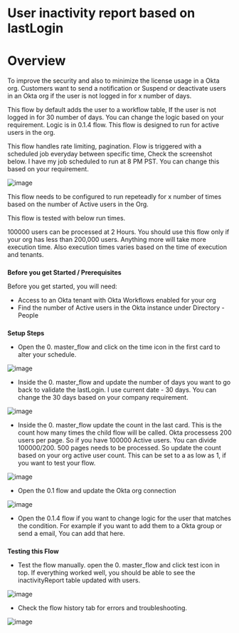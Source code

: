 
# User inactivity report based on lastLogin


# Overview

To improve the security and also to minimize the license usage in a Okta org. Customers want to send a notification or Suspend or deactivate users in an Okta org if the user is not logged in for x number of days.

This flow by default adds the user to a workflow table, If the user is not logged in for 30 number of days. You can change the logic based on your requirement. Logic is in 0.1.4 flow. This flow is designed to run for active users in the org.

This flow handles rate limiting, pagination. Flow is triggered with a scheduled job everyday between specific time, Check the screenshot below. I have my job scheduled to run at 8 PM PST. You can change this based on your requirement.

![image](https://user-images.githubusercontent.com/14205843/94765551-0c1e7b00-0360-11eb-9a3f-f4779b3b41c0.png)

This flow needs to be configured to run repeteadly for x number of times based on the number of Active users in the Org.  

This flow is tested with below run times.

100000 users can be processed at 2 Hours. You should use this flow only if your org has less than 200,000 users. Anything more will take more execution time. Also execution times varies based on the time of execution and tenants.


### 
**Before you get Started / Prerequisites**

Before you get started, you will need:


*   Access to an Okta tenant with Okta Workflows enabled for your org
*   Find the number of Active users in the Okta instance under Directory - People

### 
**Setup Steps**

*   Open the 0. master_flow and click on the time icon in the first card to alter your schedule.

![image](https://user-images.githubusercontent.com/14205843/94767369-04aba180-0361-11eb-839d-249be2882e1f.png)

*   Inside the 0. master_flow and update the number of days you want to go back to validate the lastLogin. I use current date - 30 days. You can change the 30 days based on your company requirement.

![image](https://user-images.githubusercontent.com/14205843/94767497-5fdd9400-0361-11eb-82b8-9346200462bc.png)

*   Inside the 0. master_flow update the count in the last card. This is the count how many times the child flow will be called. Okta processess 200 users per page. So if you have 100000 Active users. You can divide 100000/200. 500 pages needs to be processed. So update the count based on your org active user count. This can be set to a as low as 1, if you want to test your flow.

![image](https://user-images.githubusercontent.com/14205843/94767605-b519a580-0361-11eb-9fa8-808905abe163.png)

*   Open the 0.1 flow and update the Okta org connection

![image](https://user-images.githubusercontent.com/14205843/92413011-089e2800-f103-11ea-996b-229fe1be521f.png)

*   Open the 0.1.4 flow if you want to change logic for the user that matches the condition. For example if you want to add them to a Okta group or send a email, You can add that here.

### 
**Testing this Flow**

*   Test the flow manually. open the 0. master_flow and click test icon in top. If everything worked well, you should be able to see the inactivityReport table updated with users.

![image](https://user-images.githubusercontent.com/14205843/94768438-4f7ae880-0364-11eb-9e18-5a3e1f03fb55.png)

*   Check the flow history tab for errors and troubleshooting.

![image](https://user-images.githubusercontent.com/14205843/94768817-535b3a80-0365-11eb-8bf1-a523a0aa4e90.png)

